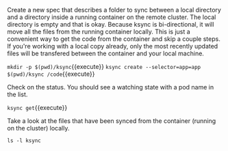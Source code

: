 Create a new spec that describes a folder to sync between a local directory and a directory inside a running container on the remote cluster. The local directory is empty and that is okay. Because ksync is bi-directional, it will move all the files from the running container locally. This is just a convenient way to get the code from the container and skip a couple steps. If you're working with a local copy already, only the most recently updated files will be transfered between the container and your local machine.

`mkdir -p $(pwd)/ksync`{{execute}}
`ksync create --selector=app=app $(pwd)/ksync /code`{{execute}}

Check on the status. You should see a watching state with a pod name in the list.

`ksync get`{{execute}}

Take a look at the files that have been synced from the container (running on the cluster) locally.

`ls -l ksync`

